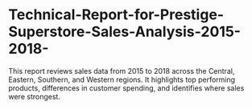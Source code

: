 # Technical-Report-for-Prestige-Superstore-Sales-Analysis-2015-2018-
This report reviews sales data from 2015 to 2018 across the Central, Eastern, Southern, and Western regions. It highlights top performing products, differences in customer spending, and identifies where sales were strongest.
